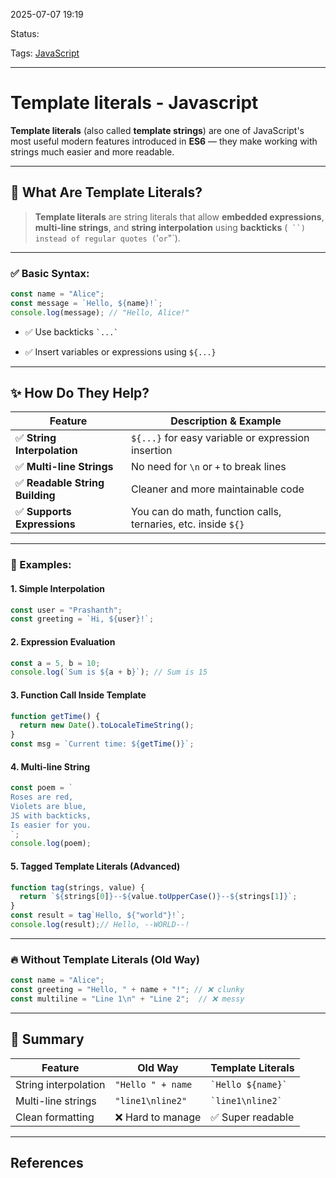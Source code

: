 
2025-07-07 19:19

Status:

Tags: [JavaScript](3%20-%20Tags/JavaScript.md)

---
# Template literals - Javascript

**Template literals** (also called **template strings**) are one of JavaScript's most useful modern features introduced in **ES6** — they make working with strings much easier and more readable.

---

## 🧠 What Are Template Literals?

> **Template literals** are string literals that allow **embedded expressions**, **multi-line strings**, and **string interpolation** using **backticks** (` ``) instead of regular quotes (`'` or `"`).

---

### ✅ Basic Syntax:

```js
const name = "Alice";
const message = `Hello, ${name}!`;
console.log(message); // "Hello, Alice!"
```

- ✅ Use backticks `` `...` ``
    
- ✅ Insert variables or expressions using `${...}`
    

---

## ✨ How Do They Help?

| Feature                        | Description & Example                                         |
| ------------------------------ | ------------------------------------------------------------- |
| ✅ **String Interpolation**     | `${...}` for easy variable or expression insertion            |
| ✅ **Multi-line Strings**       | No need for `\n` or `+` to break lines                        |
| ✅ **Readable String Building** | Cleaner and more maintainable code                            |
| ✅ **Supports Expressions**     | You can do math, function calls, ternaries, etc. inside `${}` |

---

### 🧪 Examples:

#### 1. **Simple Interpolation**

```js
const user = "Prashanth";
const greeting = `Hi, ${user}!`;
```

#### 2. **Expression Evaluation**

```js
const a = 5, b = 10;
console.log(`Sum is ${a + b}`); // Sum is 15
```

#### 3. **Function Call Inside Template**

```js
function getTime() {
  return new Date().toLocaleTimeString();
}
const msg = `Current time: ${getTime()}`;
```

#### 4. **Multi-line String**

```js
const poem = `
Roses are red,
Violets are blue,
JS with backticks,
Is easier for you.
`;
console.log(poem);
```

#### 5. **Tagged Template Literals** (Advanced)
 
```js
function tag(strings, value) {
  return `${strings[0]}--${value.toUpperCase()}--${strings[1]}`;
}
const result = tag`Hello, ${"world"}!`;
console.log(result);// Hello, --WORLD--!
```

---

### 🔥 Without Template Literals (Old Way)

```js
const name = "Alice";
const greeting = "Hello, " + name + "!"; // ❌ clunky
const multiline = "Line 1\n" + "Line 2";  // ❌ messy
```

---

## 🧠 Summary

|Feature|Old Way|Template Literals|
|---|---|---|
|String interpolation|`"Hello " + name`|`` `Hello ${name}` ``|
|Multi-line strings|`"line1\nline2"`|`` `line1\nline2` ``|
|Clean formatting|❌ Hard to manage|✅ Super readable|


---
## References